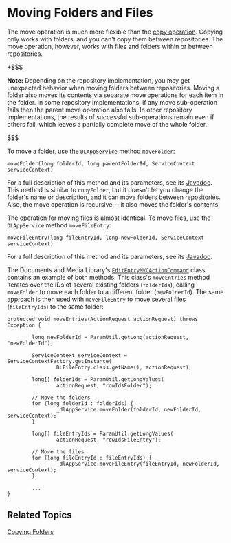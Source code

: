 # Moving Folders and Files [](id=moving-folders-and-files)

The move operation is much more flexible than the 
[copy operation](/develop/tutorials/-/knowledge_base/7-1/copying-folders). 
Copying only works with folders, and you can't copy them between repositories. 
The move operation, however, works with files and folders within or between 
repositories. 

+$$$

**Note:** Depending on the repository implementation, you may get unexpected 
behavior when moving folders between repositories. Moving a folder also moves 
its contents via separate move operations for each item in the folder. In some 
repository implementations, if any move sub-operation fails then the parent move 
operation also fails. In other repository implementations, the results of 
successful sub-operations remain even if others fail, which leaves a partially 
complete move of the whole folder. 

$$$

To move a folder, use the 
[`DLAppService`](@platform-ref@/7.1-latest/javadocs/portal-kernel/com/liferay/document/library/kernel/service/DLAppService.html) 
method `moveFolder`: 

    moveFolder(long folderId, long parentFolderId, ServiceContext serviceContext)

For a full description of this method and its parameters, see its 
[Javadoc](@platform-ref@/7.1-latest/javadocs/portal-kernel/com/liferay/document/library/kernel/service/DLAppService.html#moveFolder-long-long-com.liferay.portal.kernel.service.ServiceContext-). 
This method is similar to `copyFolder`, but it doesn't let you change the 
folder's name or description, and it can move folders between repositories. 
Also, the move operation is recursive---it also moves the folder's contents. 

The operation for moving files is almost identical. To move files, use the 
`DLAppService` method `moveFileEntry`: 

    moveFileEntry(long fileEntryId, long newFolderId, ServiceContext serviceContext)

For a full description of this method and its parameters, see its 
[Javadoc](@platform-ref@/7.1-latest/javadocs/portal-kernel/com/liferay/document/library/kernel/service/DLAppService.html#moveFileEntry-long-long-com.liferay.portal.kernel.service.ServiceContext-). 

The Documents and Media Library's 
[`EditEntryMVCActionCommand`](https://github.com/liferay/liferay-portal/blob/master/modules/apps/document-library/document-library-web/src/main/java/com/liferay/document/library/web/internal/portlet/action/EditEntryMVCActionCommand.java) 
class contains an example of both methods. This class's `moveEntries` method 
iterates over the IDs of several existing folders (`folderIds`), calling 
`moveFolder` to move each folder to a different folder (`newFolderId`). The same 
approach is then used with `moveFileEntry` to move several files 
(`fileEntryIds`) to the same folder: 

    protected void moveEntries(ActionRequest actionRequest) throws Exception {

            long newFolderId = ParamUtil.getLong(actionRequest, "newFolderId");

            ServiceContext serviceContext = ServiceContextFactory.getInstance(
                    DLFileEntry.class.getName(), actionRequest);

            long[] folderIds = ParamUtil.getLongValues(
                    actionRequest, "rowIdsFolder");

            // Move the folders
            for (long folderId : folderIds) {
                    _dlAppService.moveFolder(folderId, newFolderId, serviceContext);
            }

            long[] fileEntryIds = ParamUtil.getLongValues(
                    actionRequest, "rowIdsFileEntry");

            // Move the files
            for (long fileEntryId : fileEntryIds) {
                    _dlAppService.moveFileEntry(fileEntryId, newFolderId, serviceContext);
            }

            ...
    }

## Related Topics [](id=related-topics)

[Copying Folders](/develop/tutorials/-/knowledge_base/7-1/copying-folders)
